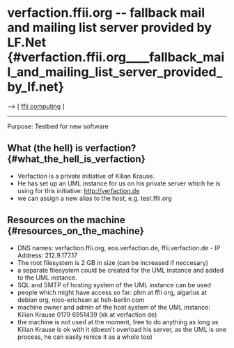 # verfaction.ffii.org \-- fallback mail and mailing list server provided by LF.Net {#verfaction.ffii.org____fallback_mail_and_mailing_list_server_provided_by_lf.net}

\--\> \[ [ ffii computing](PolisEn "wikilink") \]

------------------------------------------------------------------------

Purpose: Testbed for new software

## What (the hell) is verfaction? {#what_the_hell_is_verfaction}

-   Verfaction is a private initiative of Kilian Krause.
-   He has set up an UML instance for us on his private server which he
    is using for this initiative: <http://verfaction.de>
-   we can assign a new alias to the host, e.g. test.ffii.org

## Resources on the machine {#resources_on_the_machine}

-   DNS names: verfaction.ffii.org, eos.verfaction.de,
    ffii.verfaction.de - IP Address: 212.9.177.17
-   The root filesystem is 2 GB in size (can be increased if neccesary)
-   a separate filesystem could be created for the UML instance and
    added to the UML instance.
-   SQL and SMTP of hosting system of the UML instance can be used
-   people which might have access so far: phm at ffii org, aigarius at
    debian org, nico-erichsen at hsh-berlin com
-   machine owner and admin of the host system of the UML instance:
    Kilian Krause 0179 6951439 (kk at verfaction de)
-   the machine is not used at the moment, free to do anything as long
    as Kilian Krause is ok with it (doesn\'t overload his server, as the
    UML is one process, he can easily renice it as a whole too)
